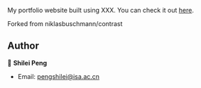 My portfolio website built using XXX. You can check it out [here](https://sraypen.github.io/portfolio/). 

Forked from niklasbuschmann/contrast

## Author

👤 **Shilei Peng**


* Email: pengshilei@isa.ac.cn
